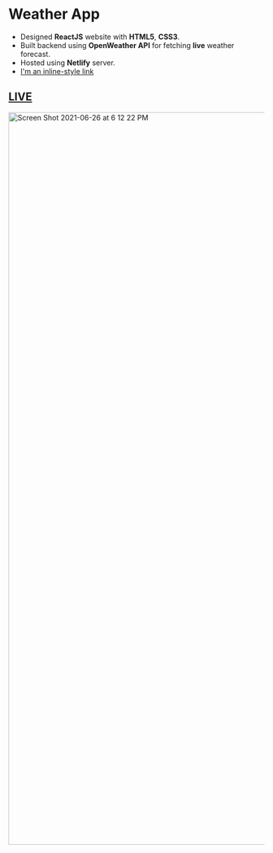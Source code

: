 # Weather App

* Designed **ReactJS** website with **HTML5**, **CSS3**.
* Built backend using  **OpenWeather API** for fetching **live** weather forecast.
* Hosted using **Netlify** server.
* [I'm an inline-style link](https://www.google.com)

## [LIVE](https://weather-app-khabibkh.netlify.app/)

<img width="1440" alt="Screen Shot 2021-06-26 at 6 12 22 PM" src="https://user-images.githubusercontent.com/74743176/123532790-2609a600-d6c5-11eb-9e3f-cd770f545714.png">




